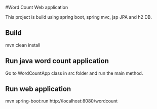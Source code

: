 #Word Count Web application

This project is build using spring boot, spring mvc, jsp JPA and h2 DB. 

## Build
mvn clean install

## Run java word count application
Go to WordCountApp class in src folder and run the main method.
 
## Run web application
mvn spring-boot:run
http://localhost:8080/wordcount

